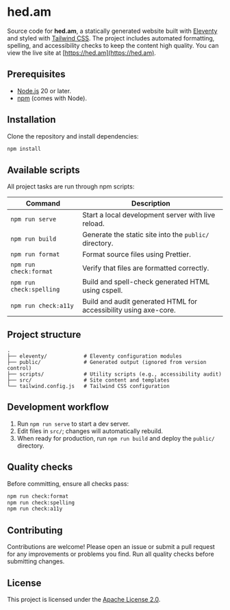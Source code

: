 # hed.am

Source code for **hed.am**, a statically generated website built with [Eleventy](https://www.11ty.dev/) and styled with [Tailwind CSS](https://tailwindcss.com/). The project includes automated formatting, spelling, and accessibility checks to keep the content high quality. You can view the live site at [https://hed.am](https://hed.am).

## Prerequisites

- [Node.js](https://nodejs.org/) 20 or later.
- [npm](https://www.npmjs.com/) (comes with Node).

## Installation

Clone the repository and install dependencies:

```bash
npm install
```

## Available scripts

All project tasks are run through npm scripts:

| Command                  | Description                                                      |
| ------------------------ | ---------------------------------------------------------------- |
| `npm run serve`          | Start a local development server with live reload.               |
| `npm run build`          | Generate the static site into the `public/` directory.           |
| `npm run format`         | Format source files using Prettier.                              |
| `npm run check:format`   | Verify that files are formatted correctly.                       |
| `npm run check:spelling` | Build and spell-check generated HTML using cspell.               |
| `npm run check:a11y`     | Build and audit generated HTML for accessibility using axe-core. |

## Project structure

```
.
├── eleventy/            # Eleventy configuration modules
├── public/              # Generated output (ignored from version control)
├── scripts/             # Utility scripts (e.g., accessibility audit)
├── src/                 # Site content and templates
└── tailwind.config.js   # Tailwind CSS configuration
```

## Development workflow

1. Run `npm run serve` to start a dev server.
2. Edit files in `src/`; changes will automatically rebuild.
3. When ready for production, run `npm run build` and deploy the `public/` directory.

## Quality checks

Before committing, ensure all checks pass:

```bash
npm run check:format
npm run check:spelling
npm run check:a11y
```

## Contributing

Contributions are welcome! Please open an issue or submit a pull request for any improvements or problems you find. Run all quality checks before submitting changes.

## License

This project is licensed under the [Apache License 2.0](./LICENSE).
